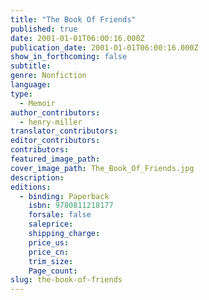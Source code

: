 ```yaml
---
title: "The Book Of Friends"
published: true
date: 2001-01-01T06:00:16.000Z
publication_date: 2001-01-01T06:00:16.000Z
show_in_forthcoming: false
subtitle:
genre: Nonfiction
language:
type:
  - Memoir
author_contributors:
  - henry-miller
translator_contributors:
editor_contributors:
contributors:
featured_image_path:
cover_image_path: The_Book_Of_Friends.jpg
description:
editions:
  - binding: Paperback
    isbn: 9780811218177
    forsale: false
    saleprice:
    shipping_charge:
    price_us:
    price_cn:
    trim_size:
    Page_count:
slug: the-book-of-friends
---
```

